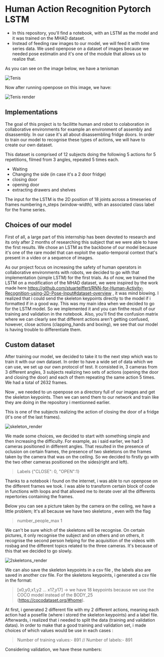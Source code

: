 # Human Action Recognition Pytorch LSTM
- In this repository, you'll find a notebook, with an LSTM as the model and it was trained on the MHAD dataset.
- Instead of feeding raw images to our model, we will feed it with time series data. We used openpose on a dataset of images because we needed pose estimatin and it's one of the module that allows us to realize that.

As you can see on the image below, we have a tenisman

![Tenis](COCO_tenis.jpg)

Now after running openpose on this image, we have:

![Tenis render](COCO_tenis_render.png)

## Implementations 

The goal of this project is to facilitte human and robot to colaboration in collaborative environments for example an environment of assembly and disassembly.
In our case it's all about disassembling fridge doors. In order to train our model to recognise these types of actions, we will have to create our own dataset.

This dataset is comprised of 12 subjects doing the following 5 actions for 5 repetitions, filmed from 3 angles, repeated 5 times each.   

- Waiting 
- Changing the side (in case it's a 2 door fridge)
- closing door
- opening door
- extracting drawers and shelves

The input for the LSTM is the 2D position of 18 joints across a timeseries of frames numbering n_steps (window-width), with an associated class label for the frame series.

## Choices of our model

First of all, a large part of this internship has been devoted to research and its only after 2 months of researching this subject that we were able to have the first results. We chose an LSTM as the backbone of our model because it's one of the rare model that can exploit the spatio-temporal context that's present in a video or a sequence of images. 

As our project focus on increasing the safety of human operators in collaborative environments with robots, we decided to go with that implementation (simple LSTM) for the first trials. As of now, we trained the LSTM on a modification of the MHAD dataset, we were inspired by the work made here https://github.com/stuarteiffert/RNN-for-Human-Activity-Recognition-using-2D-Pose-Input#dataset-overview , it was mind blowing. I realized that i could send the skeleton keypoints directly to the model if i formatted if in a good way. This was my main idea when we decided to go for the LSTM model. So we implemented it and you can finthe result of our training and validation in the notebook. Also, you'll find the confusion matrix where we can clearly see that different actions aren't getting confused, however, close actions (clapping_hands and boxing), we see that our model is having trouble to differentiate them.


## Custom dataset

After training our model, we decided to take it to the next step which was to train it with our own dataset. In order to have a wide set of data which we can use, we set up our own protocol of test. It consisted in, 3 cameras from 3 different angles, 3 subjects realizing two sets of actions (opening the door and closing the door) and each of them repeating the same action 5 times. We had a total of 2632 frames. 

Now , we needed to un openpose on a directory full of our images and get the skeleton keypoints. Then we can send them to our network and train like they are doing in the repository i mentionned earlier. 

This is one of the subjects realizing the action of closing the door of a fridge (it's one of the last frames).

![skeleton_render](frame0019_rendered.png)


We made some choices, we decided to start with something simple and then increasing the difficulty. For example, as i said earlier, we had 3 cameras positioned in different angles. That resulted in the presence of oclusion on certain frames, the presence of two skeletons on the frames taken by the camera that was on the ceiling. So we decided to firstly go with the two other cameras positioned on the sides(right and left).

> Labels {"CLOSE": 0, "OPEN":1}

Thanks to a notebook i found on the internet, i was able to run openpose on the different frames we took. I was able to transform certain block of code in functions with loops and that allowed me to iterate over all the differents repertories containing the frames. 

Below you can see a picture taken by the camera on the ceiling, we have a little problem; It's all because we have two skeletons , even with the flag

> number_people_max 1

We can't be sure which of the skeletons will be recognise. On certain pictures, it only recognise the subject and on others and on others, it recognise the second person helping for the acquisition of the videos with rosbag and the different topics related to the three cameras. It's because of this that we decided to go slowly. 

![2skeletons_render](2_skeletons.png)


We can also save the skeleton keypoints in a csv file , the labels also are saved in another csv file. For the skeletons keypoints, i generated a csv file in the format:

> [x0,y0,x1,y2 ... x17,y17] -> we have 18 keypoints because we use the COCO model instead of the BODY_25 (https://cocodataset.org/#home).

At first, i generated 2 different file with my 2 different actions, meaning each action had a posefile (where i stored the skeleton keypoints) and a label file. Afterwards, i realized that i needed to split the data (training and validation datas). In order to make that a good training and validation set, i made choices of which values would be use in each cases :

> Number of training values:- 891 // Number of labels:- 891 

Considering validation, we have these numbers:

> 
